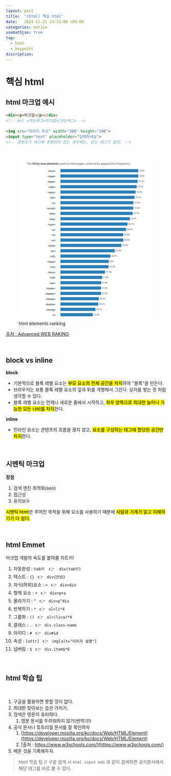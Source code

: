 ```yaml
---
layout: post
title:  "(html) 핵심 html"
date:   2024-11-21 23:13:00 +09:00
categories: notice
usemathjax: true
tag:
  - html
  - keypoint
discription: 
---
```


# 핵심 html

## html 마크업 예시

```html
<div><p>마크업</p></div>
<!-- ex) <여는태그>마크업</닫는태그> -->

<img src="이미지 주소" width="300" height="100">
<input type="text" placeholder="입력하세요">
<!-- 콘텐츠가 태그에 포함되어 있는 경우에는, 닫는 태그가 없다. -->
```

<br>

<figure>
<img src="/assets/img/html-ranking.jpg" alt="html-ranking-img">
<figcaption>html elements ranking</figcaption>
</figure>

[출처 : Advanced WEB RAKING](https://www.advancedwebranking.com/seo/html-study)

<br>

## block vs inline

**block**

- 기본적으로 블록 레벨 요소는 <mark>부모 요소의 전체 공간을 차지</mark>하여 "블록"을 만든다.
- 브라우저는 보통 블록 레벨 요소의 앞과 뒤를 개행해서 그린다. 상자를 쌓는 것 처럼 생각할 수 있다.
- 블록 레벨 요소는 언제나 새로운 줄에서 시작하고, <mark>좌우 양쪽으로 최대한 늘어나 가능한 모든 너비를 차지</mark>한다.

**inline**

- 인라인 요소는 콘텐츠의 흐름을 끊지 않고, <mark>요소를 구성하는 태그에 할당된 공간만 차지</mark>한다.

<br>

## 시멘틱 마크업

**장점**

1. 검색 엔진 최적화(seo)
2. 접근성
3. 유지보수

<mark>시멘틱 htmt</mark>은 주어진 목적을 위해 요소를 사용하기 때문에 <mark>사람과 기계가 읽고 이해하기가 더 쉽다.</mark>

<br>

## html Emmet

마크업 개발의 속도를 붙여줄 치트키!

1. 자동완성 : `tab키` &ensp; 👉 &ensp; `div(tab키)`
2. 텍스트 : `{}` &ensp;👉&ensp; `div{안녕}`
3. 자식(하위)요소 : `>` &ensp;👉&ensp; `div>div `
4. 형제 요소 : `+` &ensp;👉&ensp; `div>p+a`
5. 올라가기 : `^` &ensp;👉&ensp; `div>p^div`
6. 반복하기 : `*` &ensp;👉&ensp; `ul>li*4`
7. 그룹화 : `()` &ensp;👉&ensp; `ul>(li>a)*4`
8. 클래스 : `.` &ensp;👉&ensp; `div.class-name`
9. 아이디 : `#` &ensp;👉&ensp; `div#id`
10. 속성 : `[attr]` &ensp;👉&ensp; `img[alt="이미지 설명"]`
11. 넘버링 : `$` &ensp;👉&ensp; `div.item$*6`

<br>

## html 학습 팁

<br>

1. 구글을 활용하면 못할 것이 없다.
2. 최대한 찾아보는 습관 가지기.
3. 검색은 영문이 유리하다.
    1) 영문 문서를 두려워하지 않기(번역기!)
4. 공식 문서나 튜토리얼 문서를 잘 확인하자
    1) [https://developer.mozilla.org/ko/docs/Web/HTML/Element](https://developer.mozilla.org/ko/docs/Web/HTML/Element)
    2) [출처 : https://www.w3schools.com/](https://www.w3schools.com/)
5. 배운 것을 기록해두자.

> html 학습 팁 // 구글 검색 시 `html input mdn` 과 같이 검색하면 공식문서에서 해당 태그를 바로 볼 수 있다.

<br>
